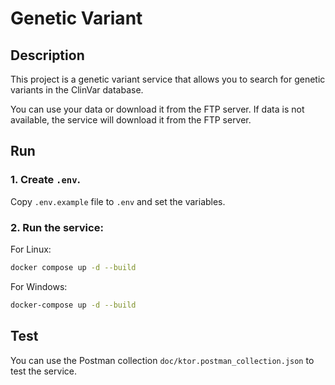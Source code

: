 # Genetic Variant

## Description

This project is a genetic variant service that allows you to search for genetic variants in the ClinVar database.

You can use your data or download it from the FTP server. If data is not available, the service will download it from the FTP server.
## Run

### 1. Create `.env`.

Copy `.env.example` file to `.env` and set the variables.

### 2. Run the service:

For Linux:

```bash
docker compose up -d --build
```

For Windows:

```bash
docker-compose up -d --build
```

## Test

You can use the Postman collection `doc/ktor.postman_collection.json` to test the service.

